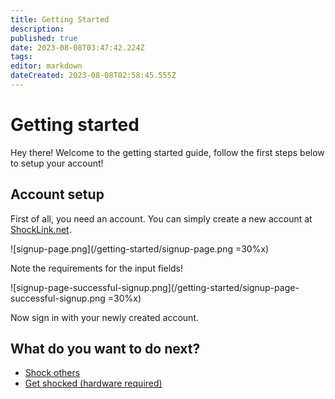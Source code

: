 ```yaml
---
title: Getting Started
description: 
published: true
date: 2023-08-08T03:47:42.224Z
tags: 
editor: markdown
dateCreated: 2023-08-08T02:58:45.555Z
---
```


# Getting started
Hey there! Welcome to the getting started guide, follow the first steps below to setup your account!

## Account setup

First of all, you need an account. You can simply create a new account at [ShockLink.net](https://shocklink.net/#/account/signup).

![signup-page.png](/getting-started/signup-page.png =30%x)

Note the requirements for the input fields!

![signup-page-successful-signup.png](/getting-started/signup-page-successful-signup.png  =30%x)

Now sign in with your newly created account.

## What do you want to do next?

+ [Shock others]()
+ [Get shocked (hardware required)]()